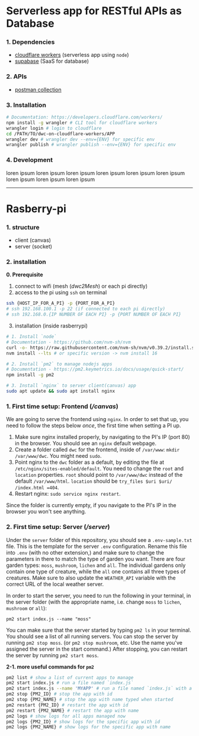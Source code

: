 # Serverless app for RESTful APIs as Database
### 1. Dependencies
- [cloudflare workers](https://workers.cloudflare.com/) (serverless app using `node`)
- [supabase](https://supabase.com) (SaaS for database)

### 2. APIs
- [postman collection](https://fgrdnnangbuaycxvveqb.supabase.co/storage/v1/object/public/personal/dwc-on-cloudflare-workers.json)

### 3. Installation
```bash
# Documentation: https://developers.cloudflare.com/workers/
npm install -g wrangler # CLI tool for cloudflare workers
wrangler login # login to cloudflare
cd /PATH/TO/dwc-on-cloudflare-workers/APP
wrangler dev # wrangler dev --env={ENV} for specific env
wrangler publish # wrangler publish --env={ENV} for specific env
```

### 4.  Development
loren ipsum loren ipsum loren ipsum loren ipsum loren ipsum loren ipsum loren ipsum loren ipsum loren ipsum

---

# Rasberry-pi

### 1. structure 
- client (canvas)
- server (socket)

### 2. installation
**0. Prerequisite**

1. connect to wifi (mesh (*dwc2Mesh*) or each pi directly)
2. access to the pi using  `ssh` on terminal

```bash
ssh {HOST_IP_FOR_A_PI} -p {PORT_FOR_A_PI}
# ssh 192.168.100.1 -p 22 (if connected to each pi directly)
# ssh 192.168.0.{IP NUMBER OF EACH PI} -p {PORT NUMBER OF EACH PI}
```


3. installation (inside rasberrypi)

```bash
# 1. Install `node`
# Documentation - https://github.com/nvm-sh/nvm
curl -o- https://raw.githubusercontent.com/nvm-sh/nvm/v0.39.2/install.sh | bash
nvm install --lts # or specific version -> nvm install 16

# 2. Install `pm2` to manage nodejs apps
# Documentation - https://pm2.keymetrics.io/docs/usage/quick-start/
npm install -g pm2

# 3. Install `nginx` to server client(canvas) app
sudo apt update && sudo apt install nginx
```

### 1. First time setup: Frontend (*/canvas*)

We are going to serve the frontend using `nginx`. In order to set that up, you need to follow the steps below *once*, the first time when setting a PI up.

1. Make sure nginx installed properly, by navigating to the PI's IP (port 80) in the browser. You should see an `nginx` default webpage.
2. Create a folder called `dwc` for the frontend, inside of `/var/www`: `mkdir /var/www/dwc`. You might need `sudo`.
3. Point nginx to the `dwc` folder as a default, by editing the file at `/etc/nginx/sites-enabled/default`. You need to change the `root` and `location` properties. `root` should point to `/var/www/dwc` instead of the default `/var/www/html`. `location` should be `try_files $uri $uri/ /index.html =404`.
4. Restart nginx: `sudo service nginx restart`.

Since the folder is currently empty, if you navigate to the PI's IP in the browser you won't see anything.

### 2. First time setup: Server (*/server*)

Under the `server` folder of this repository, you should see a `.env-sample.txt` file. This is the template for the server `.env` configuration. Rename this file into `.env` (with no other extension,) and make sure to change the parameters in there to match the type of garden you want. There are four garden types: `moss`, `mushroom`, `lichen` and `all`. The individual gardens only contain one type of creature, while the `all` one contains all three types of creatures.
Make sure to also update the `WEATHER_API` variable with the correct URL of the local weather server.

In order to start the server, you need to run the following in your terminal, in the server folder (with the appropriate name, i.e. change `moss` to `lichen`, `mushroom` or `all`):

```
pm2 start index.js --name "moss"
```

You can make sure that the server started by typing `pm2 ls` in your terminal. You should see a list of all running servers.
You can stop the server by running `pm2 stop moss`. (or `pm2 stop mushroom`, etc. Use the name you've assigned the server in the start command.)
After stopping, you can restart the server by running `pm2 start moss`.

**2-1. more useful commands for `pm2`**
```bash
pm2 list # show a list of current apps to manage
pm2 start index.js # run a file named `index.js`
pm2 start index.js --name 'MYAPP' # run a file named `index.js` with a name `MYAPP`
pm2 stop {PM2_ID} # stop the app with id
pm2 stop {PM2_NAME} # stop the app with name typed when started
pm2 restart {PM2_ID} # restart the app with id
pm2 restart {PM2_NAME} # restart the app with name
pm2 logs # show logs for all apps managed now
pm2 logs {PM2_ID} # show logs for the specific app with id
pm2 logs {PM2_NAME} # show logs for the specific app with name
```
